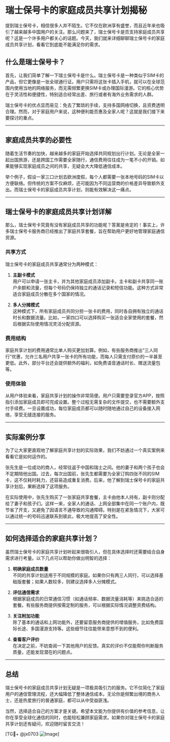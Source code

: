 # 瑞士保号卡的家庭成员共享计划揭秘

提到瑞士保号卡，相信很多人并不陌生。它不仅在欧洲享有盛誉，而且近年来也吸引了越来越多中国用户的关注。那么问题来了，瑞士保号卡是否支持家庭成员共享呢？这是一个许多用户都关心的话题。今天，我们就来详细聊聊瑞士保号卡的家庭成员共享计划，看看它到底能不能满足你的需求。

## 什么是瑞士保号卡？

首先，让我们简单了解一下瑞士保号卡是什么。瑞士保号卡是一种类似于SIM卡的产品，但它更像是一张全球通行证。用户只需将这张卡插入手机，就可以在全球范围内使用当地的网络服务，而无需频繁更换SIM卡或办理国际漫游。它的核心优势在于灵活性和便捷性，特别适合经常出差、旅行或者有海外业务需求的人群。

瑞士保号卡的优点显而易见：免去了繁琐的手续，支持多国网络切换，且资费透明合理。然而，对于家庭用户来说，这种便利能否惠及全家人呢？这就是我们接下来要探讨的重点。

---

## 家庭成员共享的必要性

随着生活节奏的加快，越来越多的家庭开始选择共同规划出行计划。无论是全家一起出国旅游，还是跨国工作需要全家随行，通信费用往往成为一笔不小的开销。如果能够实现家庭成员之间的共享，无疑会大大降低通信成本。

举个例子，假设一家三口计划去欧洲度假，每个人都需要一张本地号码的SIM卡以方便联络。但传统的方案不仅麻烦，还可能因为不同运营商的价格差异导致额外支出。而瑞士保号卡的家庭成员共享计划，则能有效解决这一痛点。

---

## 瑞士保号卡的家庭成员共享计划详解

那么，瑞士保号卡究竟有没有家庭成员共享的功能呢？答案是肯定的！事实上，许多瑞士保号卡服务商已经推出了家庭共享套餐，旨在帮助用户更好地管理家庭通信资源。

### 共享方式

瑞士保号卡的家庭成员共享通常分为两种模式：

1. **主副卡模式**  
   用户可以申请一张主卡，并为其他家庭成员添加副卡。主卡和副卡共享同一账户余额和流量，但每个号码仍保持独立的通话记录和短信功能。这种方式非常适合家庭成员分散在多个国家的情况。

2. **多人分摊模式**  
   这种模式下，所有家庭成员共同分担一张卡的费用，同时各自拥有独立的通话时长和数据流量。比如，一家四口可以选择购买一张适合全家使用的套餐，然后根据实际使用情况灵活分配资源。

### 费用结构

家庭共享计划的费用通常比单人购买更加划算。例如，有些服务商推出“三人同行”优惠，允许三名用户共享一张卡的所有功能，而每人只需支付原价的一半甚至更低。此外，部分平台还会提供额外的福利，如免费语音通话时长、赠送流量包等。

### 使用体验

从用户体验来看，家庭共享计划的操作非常简便。用户只需要登录官方APP，按照指引添加家庭成员即可完成设置。整个过程无需复杂的文件提交，也不需要额外支付手续费。一旦设置成功，每位家庭成员都可以随时随地通过自己的设备接入网络，享受无缝连接的服务。

---

## 实际案例分享

为了让大家更直观地了解家庭共享计划的实际效果，我们不妨通过一个真实案例来看看它是如何运作的。

张先生是一位成功的商人，经常往返于中国和瑞士之间。他的妻子和两个孩子也会不定期陪他出国。过去，每次出国前，张先生都需要为全家订购四张不同的SIM卡，这不仅耗时耗力，还容易造成重复消费。后来，他了解到瑞士保号卡的家庭共享计划后，果断选择了这项服务。

在实际使用中，张先生购买了一张家庭共享套餐，主卡由他本人持有，副卡则分配给了妻子和孩子们。这样一来，全家人的通话、上网全部集中在同一个账户内，既节省了开支，又避免了因语言不通导致的沟通障碍。特别是在紧急情况下，大家可以通过统一的号码迅速联系到彼此，极大地提高了安全性。

---

## 如何选择适合的家庭共享计划？

虽然瑞士保号卡的家庭共享计划听起来很吸引人，但在具体选择时还需要结合自身需求进行考量。以下几点可以帮助你做出明智的选择：

1. **明确家庭成员数量**  
   不同的共享计划适用于不同规模的家庭。如果你只有两三人同行，可以选择基础版套餐；如果人数较多，则建议选择多人分摊模式。

2. **评估通信需求**  
   根据家庭成员的日常通信习惯（如通话频率、数据流量消耗等）来挑选合适的套餐。有些服务商提供按需定制的服务，可以根据实际情况调整资费结构。

3. **关注附加功能**  
   除了基本的通话和上网功能外，还要留意服务商提供的增值服务，比如免费国际长途、多国漫游支持等。这些细节往往能带来意想不到的便利。

4. **查看客户评价**  
   在决定之前，不妨查阅一下其他用户的反馈。真实的评价不仅能帮你判断服务质量，还能发现潜在的问题点。

---

## 总结

瑞士保号卡的家庭成员共享计划无疑是一项极具吸引力的服务。它不仅简化了家庭用户的通信管理流程，还大幅降低了整体通信成本。无论你是频繁出境的商务人士，还是热爱旅行的普通家庭，都可以从中受益匪浅。

当然，选择适合自己的方案才是关键。希望本文能为你提供有价值的参考信息，让你在享受全球化通信的同时，也能轻松兼顾家庭需求。如果你对瑞士保号卡的家庭共享计划还有疑问，欢迎随时留言交流！

[TG💪+ @jx0703 ![Image](https://github.com/user-attachments/assets/dbca1d08-cadb-493c-b0ec-ad6f7a83f270)]